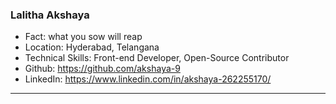 ### Lalitha Akshaya
- Fact: what you sow will reap
- Location: Hyderabad, Telangana
- Technical Skills:  Front-end Developer, Open-Source Contributor
- Github: https://github.com/akshaya-9
- LinkedIn: https://www.linkedin.com/in/akshaya-262255170/
***
